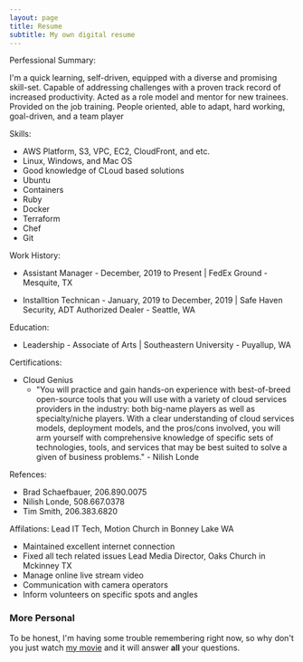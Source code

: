 ```yaml
---
layout: page
title: Resume
subtitle: My own digital resume
---
```


Perfessional Summary:

 I'm a quick learning, self-driven, equipped with a diverse and promising skill-set. Capable of addressing challenges with a proven track record of increased productivity. Acted as a role model and mentor for new trainees. Provided on the job training. People oriented, able to adapt, hard working, goal-driven, and a team player

Skills:
- AWS Platform, S3, VPC, EC2, CloudFront, and etc.
- Linux, Windows, and Mac OS
- Good knowledge of CLoud based solutions
- Ubuntu
- Containers
- Ruby
- Docker
- Terraform
- Chef
- Git

Work History:
- Assistant Manager - December, 2019 to Present |
 FedEx Ground - Mesquite, TX

- Installtion Technican - January, 2019 to December, 2019 |
 Safe Haven Security, ADT Authorized Dealer - Seattle, WA

Education:
- Leadership - Associate of Arts |
 Southeastern University - Puyallup, WA

Certifications:
- Cloud Genius
  - "You will practice and gain hands-on experience with best-of-breed open-source tools that you will use with a variety of cloud services providers in the industry: both big-name players as well as specialty/niche players. With a clear understanding of cloud services models, deployment models, and the pros/cons involved, you will arm yourself with comprehensive knowledge of specific sets of technologies, tools, and services that may be best suited to solve a given of business problems." - Nilish Londe

Refences:
- Brad Schaefbauer, 206.890.0075
- Nilish Londe, 508.667.0378
- Tim Smith, 206.383.6820

Affilations:
Lead IT Tech, Motion Church in Bonney Lake WA
 - Maintained excellent internet connection
 - Fixed all tech related issues
Lead Media Director, Oaks Church in Mckinney TX
 - Manage online live stream video
 - Communication with camera operators
 - Inform volunteers on specific spots and angles




### More Personal

To be honest, I'm having some trouble remembering right now, so why don't you just watch [my movie](https://en.wikipedia.org/wiki/The_Princess_Bride_%28film%29) and it will answer **all** your questions.
